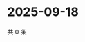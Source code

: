 # 2025-09-18

共 0 条

<!-- BEGIN ZHIHUQUESTIONS -->
<!-- 最后更新时间 Thu Sep 18 2025 21:21:22 GMT+0800 (China Standard Time) -->

<!-- END ZHIHUQUESTIONS -->
